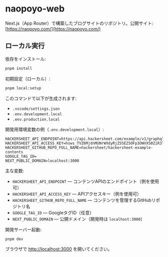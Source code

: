 # naopoyo-web

Next.js（App Router）で構築したブログサイトのリポジトリ。公開サイト: [https://naopoyo.com/](https://naopoyo.com/)

## ローカル実行

依存をインストール:

```bash
pnpm install
```

初期設定（ローカル）:

```bash
pnpm local:setup
```

このコマンドで以下が生成されます:

- `.vscode/settings.json`
- `.env.development.local`
- `.env.production.local`

開発用環境変数の例（`.env.development.local`）:

```ini:.env.development.local
HACKERSHEET_API_ENDPOINT=https://api.hackersheet.com/example/v1/graphql
HACKERSHEET_API_ACCESS_KEY=hsws_TVZ6MjdnMUNrWXdyRjZ5SEZSOFp3OWVXS0ZiR3lHSFE6akdzVzQ5WlRhc0RwRm1ZWGRpZWl5aHZpM2ZtSlhSOG42ZExEbWZMQXd1c2dwdXZ0
HACKERSHEET_GITHUB_REPO_FULL_NAME=hackersheet/hackersheet-example-contents
GOOGLE_TAG_ID=
NEXT_PUBLIC_DOMAIN=localhost:3000
```

主な変数:

- `HACKERSHEET_API_ENDPOINT` — コンテンツAPIのエンドポイント（例を使用可）
- `HACKERSHEET_API_ACCESS_KEY` — APIアクセスキー（例を使用可）
- `HACKERSHEET_GITHUB_REPO_FULL_NAME` — コンテンツを管理するGitHubリポジトリ名
- `GOOGLE_TAG_ID` — GoogleタグID（任意）
- `NEXT_PUBLIC_DOMAIN` — 公開ドメイン（開発時は `localhost:3000`）

開発サーバー起動:

```bash
pnpm dev
```

ブラウザで [http://localhost:3000](http://localhost:3000) を開いてください。
